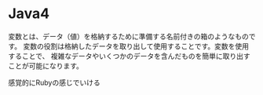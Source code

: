# Java4

変数とは、データ（値）を格納するために準備する名前付きの箱のようなものです。
変数の役割は格納したデータを取り出して使用することです。変数を使用することで、
複雑なデータやいくつかのデータを含んだものを簡単に取り出すことが可能になります。

感覚的にRubyの感じでいける